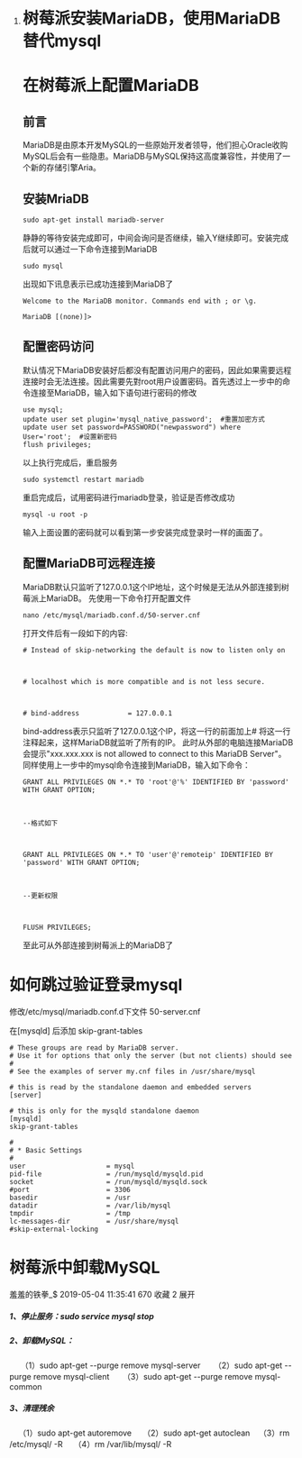 1. # 树莓派安装MariaDB，使用MariaDB替代mysql

   # 在树莓派上配置MariaDB

   ## 前言

   MariaDB是由原本开发MySQL的一些原始开发者领导，他们担心Oracle收购MySQL后会有一些隐患。MariaDB与MySQL保持这高度兼容性，并使用了一个新的存储引擎Aria。

   ## 安装MriaDB

   ```
   sudo apt-get install mariadb-server 
   ```

   静静的等待安装完成即可，中间会询问是否继续，输入Y继续即可。安装完成后就可以通过一下命令连接到MariaDB

   ```
   sudo mysql 
   ```

   出现如下讯息表示已成功连接到MariaDB了

   ```
   Welcome to the MariaDB monitor. Commands end with ; or \g. 

   MariaDB [(none)]> 
   ```

   ## 配置密码访问

   默认情况下MariaDB安装好后都没有配置访问用户的密码，因此如果需要远程连接时会无法连接。因此需要先對root用户设置密码。首先透过上一步中的命令连接至MariaDB，输入如下语句进行密码的修改

   ```
   use mysql; 
   update user set plugin='mysql_native_password';  #重置加密方式
   update user set password=PASSWORD("newpassword") where User='root';  #设置新密码
   flush privileges; 
   ```

   以上执行完成后，重启服务

   ```
   sudo systemctl restart mariadb 
   ```

   重启完成后，试用密码进行mariadb登录，验证是否修改成功

   ```
   mysql -u root -p 
   ```

   输入上面设置的密码就可以看到第一步安装完成登录时一样的画面了。

   ## 配置MariaDB可远程连接

   MariaDB默认只监听了127.0.0.1这个IP地址，这个时候是无法从外部连接到树莓派上MariaDB。
   先使用一下命令打开配置文件

   ```
   nano /etc/mysql/mariadb.conf.d/50-server.cnf
   ```

   打开文件后有一段如下的内容:

   ```
   # Instead of skip-networking the default is now to listen only on



   # localhost which is more compatible and is not less secure.



   # bind-address            = 127.0.0.1
   ```

   bind-address表示只监听了127.0.0.1这个IP，将这一行的前面加上# 将这一行注释起来，这样MariaDB就监听了所有的IP。
   此时从外部的电脑连接MariaDB会提示"xxx.xxx.xxx is not allowed to connect to this MariaDB Server"。同样使用上一步中的mysql命令连接到MariaDB，输入如下命令：

   ```
   GRANT ALL PRIVILEGES ON *.* TO 'root'@'%' IDENTIFIED BY 'password' WITH GRANT OPTION;



   --格式如下



   GRANT ALL PRIVILEGES ON *.* TO 'user'@'remoteip' IDENTIFIED BY 'password' WITH GRANT OPTION;



   --更新权限



   FLUSH PRIVILEGES;
   ```

   至此可从外部连接到树莓派上的MariaDB了



# 如何跳过验证登录mysql

修改/etc/mysql/mariadb.conf.d下文件 50-server.cnf

在[mysqld] 后添加 skip-grant-tables

```
# These groups are read by MariaDB server.
# Use it for options that only the server (but not clients) should see
#
# See the examples of server my.cnf files in /usr/share/mysql

# this is read by the standalone daemon and embedded servers
[server]

# this is only for the mysqld standalone daemon
[mysqld]
skip-grant-tables

#
# * Basic Settings
#
user                    = mysql
pid-file                = /run/mysqld/mysqld.pid
socket                  = /run/mysqld/mysqld.sock
#port                   = 3306
basedir                 = /usr
datadir                 = /var/lib/mysql
tmpdir                  = /tmp
lc-messages-dir         = /usr/share/mysql
#skip-external-locking

```







# 树莓派中卸载MySQL

羞羞的铁拳_$ 2019-05-04 11:35:41  670  收藏 2
展开

##### 1、停止服务：sudo service mysql stop

##### 2、卸载MySQL：

     （1）sudo apt-get --purge remove mysql-server
     （2）sudo apt-get --purge remove mysql-client
     （3）sudo apt-get --purge remove mysql-common

##### 3、清理残余

    （1）sudo apt-get autoremove
    （2）sudo apt-get autoclean
   （3）rm /etc/mysql/ -R
    （4）rm /var/lib/mysql/ -R
